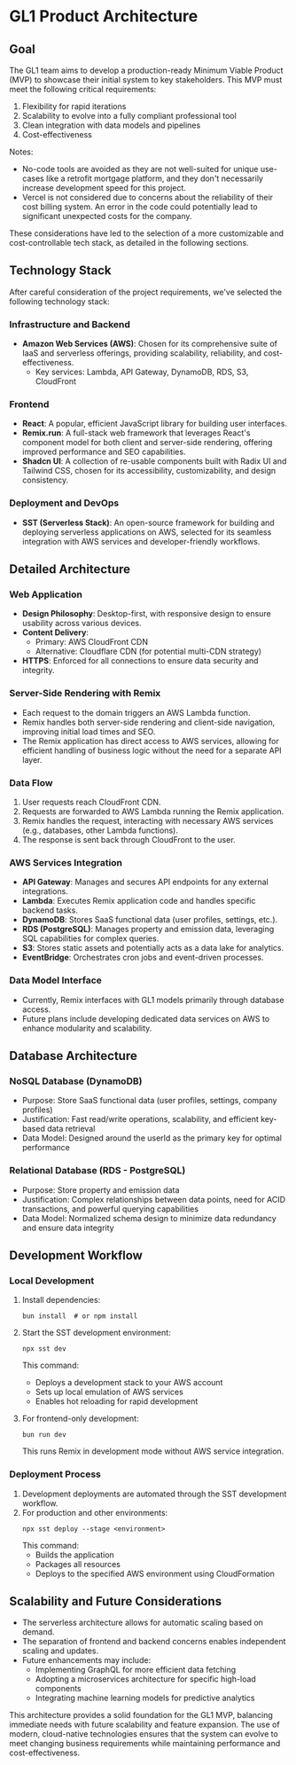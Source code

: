 # GL1 Product Architecture

## Goal

The GL1 team aims to develop a production-ready Minimum Viable Product (MVP) to showcase their initial system to key stakeholders. This MVP must meet the following critical requirements:

1. Flexibility for rapid iterations
2. Scalability to evolve into a fully compliant professional tool
3. Clean integration with data models and pipelines
4. Cost-effectiveness

Notes:

- No-code tools are avoided as they are not well-suited for unique use-cases like a retrofit mortgage platform, and they don't necessarily increase development speed for this project.
- Vercel is not considered due to concerns about the reliability of their cost billing system. An error in the code could potentially lead to significant unexpected costs for the company.

These considerations have led to the selection of a more customizable and cost-controllable tech stack, as detailed in the following sections.

## Technology Stack

After careful consideration of the project requirements, we've selected the following technology stack:

### Infrastructure and Backend

- **Amazon Web Services (AWS)**: Chosen for its comprehensive suite of IaaS and serverless offerings, providing scalability, reliability, and cost-effectiveness.
  - Key services: Lambda, API Gateway, DynamoDB, RDS, S3, CloudFront

### Frontend

- **React**: A popular, efficient JavaScript library for building user interfaces.
- **Remix.run**: A full-stack web framework that leverages React's component model for both client and server-side rendering, offering improved performance and SEO capabilities.
- **Shadcn UI**: A collection of re-usable components built with Radix UI and Tailwind CSS, chosen for its accessibility, customizability, and design consistency.

### Deployment and DevOps

- **SST (Serverless Stack)**: An open-source framework for building and deploying serverless applications on AWS, selected for its seamless integration with AWS services and developer-friendly workflows.

## Detailed Architecture

### Web Application

- **Design Philosophy**: Desktop-first, with responsive design to ensure usability across various devices.
- **Content Delivery**:
  - Primary: AWS CloudFront CDN
  - Alternative: Cloudflare CDN (for potential multi-CDN strategy)
- **HTTPS**: Enforced for all connections to ensure data security and integrity.

### Server-Side Rendering with Remix

- Each request to the domain triggers an AWS Lambda function.
- Remix handles both server-side rendering and client-side navigation, improving initial load times and SEO.
- The Remix application has direct access to AWS services, allowing for efficient handling of business logic without the need for a separate API layer.

### Data Flow

1. User requests reach CloudFront CDN.
2. Requests are forwarded to AWS Lambda running the Remix application.
3. Remix handles the request, interacting with necessary AWS services (e.g., databases, other Lambda functions).
4. The response is sent back through CloudFront to the user.

### AWS Services Integration

- **API Gateway**: Manages and secures API endpoints for any external integrations.
- **Lambda**: Executes Remix application code and handles specific backend tasks.
- **DynamoDB**: Stores SaaS functional data (user profiles, settings, etc.).
- **RDS (PostgreSQL)**: Manages property and emission data, leveraging SQL capabilities for complex queries.
- **S3**: Stores static assets and potentially acts as a data lake for analytics.
- **EventBridge**: Orchestrates cron jobs and event-driven processes.

### Data Model Interface

- Currently, Remix interfaces with GL1 models primarily through database access.
- Future plans include developing dedicated data services on AWS to enhance modularity and scalability.

## Database Architecture

### NoSQL Database (DynamoDB)

- Purpose: Store SaaS functional data (user profiles, settings, company profiles)
- Justification: Fast read/write operations, scalability, and efficient key-based data retrieval
- Data Model: Designed around the userId as the primary key for optimal performance

### Relational Database (RDS - PostgreSQL)

- Purpose: Store property and emission data
- Justification: Complex relationships between data points, need for ACID transactions, and powerful querying capabilities
- Data Model: Normalized schema design to minimize data redundancy and ensure data integrity

## Development Workflow

### Local Development

1. Install dependencies:
   ```
   bun install  # or npm install
   ```
2. Start the SST development environment:

   ```
   npx sst dev
   ```

   This command:

   - Deploys a development stack to your AWS account
   - Sets up local emulation of AWS services
   - Enables hot reloading for rapid development

3. For frontend-only development:
   ```
   bun run dev
   ```
   This runs Remix in development mode without AWS service integration.

### Deployment Process

1. Development deployments are automated through the SST development workflow.
2. For production and other environments:
   ```
   npx sst deploy --stage <environment>
   ```
   This command:
   - Builds the application
   - Packages all resources
   - Deploys to the specified AWS environment using CloudFormation

## Scalability and Future Considerations

- The serverless architecture allows for automatic scaling based on demand.
- The separation of frontend and backend concerns enables independent scaling and updates.
- Future enhancements may include:
  - Implementing GraphQL for more efficient data fetching
  - Adopting a microservices architecture for specific high-load components
  - Integrating machine learning models for predictive analytics

This architecture provides a solid foundation for the GL1 MVP, balancing immediate needs with future scalability and feature expansion. The use of modern, cloud-native technologies ensures that the system can evolve to meet changing business requirements while maintaining performance and cost-effectiveness.
